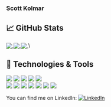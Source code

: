 ### Scott Kolmar

## &#x1f4c8; GitHub Stats
<a href="https://github.com/MartinHeinz/ScottKolmar">
  <img align="center" src="https://github-readme-stats.vercel.app/api/top-langs/?username=ScottKolmar&hide=java,html,text&title_color=ffffff&text_color=c9cacc&icon_color=2bbc8a&bg_color=1d1f21" />
</a>
<a href="https://github.com/MartinHeinz/ScottKolmar">
  <img align="center" src="https://github-readme-stats.vercel.app/api?username=ScottKolmar&hide=java,html,text&title_color=ffffff&text_color=c9cacc&icon_color=2bbc8a&bg_color=1d1f21" />
</a>
<a href="https://github.com/ScottKolmar/OPERA-Prediction-API">
  <img align="center" src="https://github-readme-stats.vercel.app/api/pin/?username=ScottKolmar&repo=OPERA-Prediction-API&title_color=ffffff&text_color=c9cacc&icon_color=2bbc8a&bg_color=1d1f21" />
</a>\

## 🔧 Technologies & Tools
![](https://img.shields.io/static/v1?label=OS&message=Linux&color=<success>&logo=linux)
![](https://img.shields.io/static/v1?label=Shell&message=Bash&color=<success>&logo=bash)
![](https://img.shields.io/static/v1?label=Editor&message=Visual_Studio_Code&color=<success>&logo=vsco)
![](https://img.shields.io/static/v1?label=Code&message=Python&color=<success>&logo=python)
![](https://img.shields.io/static/v1?label=Code&message=Javascript&color=<success>&logo=javascript)\
![](https://img.shields.io/static/v1?label=Tools&message=Docker&color=<success>&logo=docker)
![](https://img.shields.io/static/v1?label=Tools&message=PostgreSQL&color=<success>&logo=postgresql)
![](https://img.shields.io/static/v1?label=Tools&message=Auth0&color=<success>&logo=auth0)
![](https://img.shields.io/static/v1?label=Tools&message=Heroku&color=<success>&logo=heroku)
![](https://img.shields.io/static/v1?label=Tools&message=Scikit-learn&color=<success>&logo=scikitlearn)
![](https://img.shields.io/static/v1?label=Tools&message=Flask&color=<success>&logo=flask)
![](https://img.shields.io/static/v1?label=Tools&message=Pandas&color=<success>&logo=pandas)


<!-- Actual text -->
You can find me on LinkedIn: [![LinkedIn][1.2]][2]
<!-- Icons -->
[1.2]: https://raw.githubusercontent.com/MartinHeinz/MartinHeinz/master/linkedin-3-16.png
<!-- Links to your social media accounts -->
[2]: https://www.linkedin.com/in/scott-kolmar-phd-4ba1641a4
